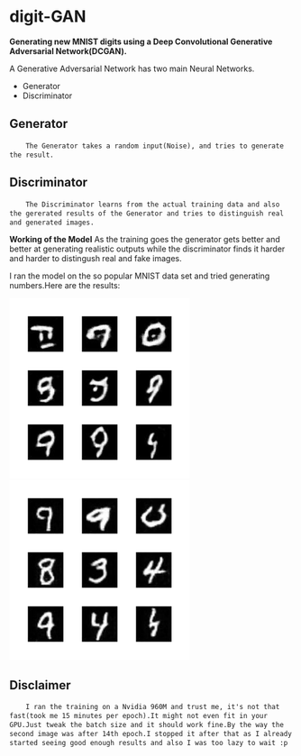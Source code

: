 # digit-GAN
**Generating new MNIST digits using a Deep Convolutional Generative Adversarial Network(DCGAN).**

A Generative Adversarial Network has two main Neural Networks.
* Generator
* Discriminator

## Generator
        The Generator takes a random input(Noise), and tries to generate the result.
## Discriminator
        The Discriminator learns from the actual training data and also the gererated results of the Generator and tries to distinguish real and generated images.
        
**Working of the Model**
As the training goes the generator gets better and better at generating realistic outputs while the discriminator finds it harder and harder to distingush real and fake images. 

I ran the model on the so popular MNIST data set and tried generating numbers.Here are the results:

![Epoch 1](Epoch%201.jpg) ![Epoch 14](Epoch%2014.jpg)

## Disclaimer
        I ran the training on a Nvidia 960M and trust me, it's not that fast(took me 15 minutes per epoch).It might not even fit in your GPU.Just tweak the batch size and it should work fine.By the way the second image was after 14th epoch.I stopped it after that as I already started seeing good enough results and also I was too lazy to wait :p

